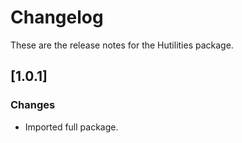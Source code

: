# Changelog
These are the release notes for the Hutilities package.

## [1.0.1]
### Changes
- Imported full package.